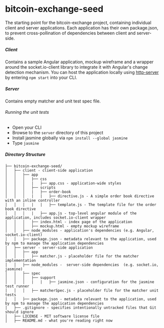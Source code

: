 # bitcoin-exchange-seed
The starting point for the bitcoin-exchange project, containing individual client and server applications.
Each application has their own package.json, to prevent cross-pollination of dependencies between client and server-side.

##### Client
Contains a sample Angular application, mockup wireframe and a wrapper around the socket.io-client library to integrate it with Angular's change detection mechanism. You can host the application locally using [http-server](https://www.npmjs.com/package/http-server) by entering ```npm start``` into your CLI.

##### Server
Contains empty matcher and unit test spec file.

###### Running the unit tests
* Open your CLI
* Browse to the ```server``` directory of this project
* Install jasmine globally via ```npm install --global jasmine```
* Type ```jasmine```

##### Directory Structure
```
├── bitcoin-exchange-seed/
│   ├── client - client-side application
│   │   ├── app
│   │   │   ├── css
│   │   │   |   ├── app.css - application-wide styles
│   │   │   ├── scripts
│   │   │   |   ├── order-book
│   │   │   |   |   ├── directive.js - A simple order book directive with an inline controller
│   │   │   |   |   ├── template.js - The template file for the order book directive
│   │   │   |   ├── app.js - top-level angular module of the application, includes socket.io-client wrapper
│   │   │   ├── index.html - index page of the application
│   │   │   ├── mockup.html - empty mockup wireframe
│   │   ├── node_modules - application's dependencies (e.g. Angular, socket.io-client)
│   │   ├── package.json - metadata relevant to the application, used by npm to manage the application dependencies
│   ├── server - server-side application
│   │   ├── app
│   │   │   ├── matcher.js - placeholder file for the matcher implementation
│   │   ├── node_modules -  server-side dependencies  (e.g. socket.io, jasmine)
│   │   ├── spec
│   │   │   ├── support
│   │   │   |   |   ├── jasmine.json - configuration for the jasmine test runner
│   │   │   ├── matcherSpec.js - placeholder file for the matcher unit tests
│   │   ├── package.json - metadata relevant to the application, used by npm to manage the application dependencies
│   ├── .gitignore - specifies intentionally untracked files that Git should ignore
│   ├── LICENSE - MIT software license file
│   ├── README.md - what you're reading right now
```
